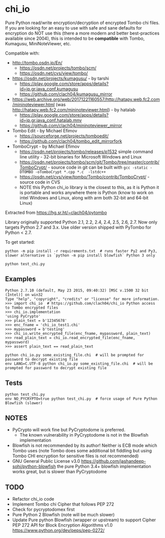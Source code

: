 # chi_io

Pure Python read/write encryption/decryption of encrypted Tombo chi files. If you are looking for an easy to use with safe and sane defaults for encryption do NOT use this (there a more modern and better best-practices available since 2004), this is intended to be **compatible** with Tombo, Kumagusu, MiniNoteViewer, etc.

Compatible with:

  * http://tombo.osdn.jp/En/
      * https://osdn.net/projects/tombo/scm/
      * https://osdn.net/cvs/view/tombo/
  * https://osdn.net/projects/kumagusu/ - by tarshi
      * https://play.google.com/store/apps/details?id=jp.gr.java_conf.kumagusu
      * https://github.com/clach04/kumagusu_mirror
  * https://web.archive.org/web/20171221160557/http://hatapy.web.fc2.com/mininoteviewer.html (was http://hatapy.web.fc2.com/mininoteviewer.html) - by hatalab
      * https://play.google.com/store/apps/details?id=jp.gr.java_conf.hatalab.mnv
      * https://github.com/clach04/mininoteviewer_mirror
  * Tombo Edit - by Michael Efimov
      * https://sourceforge.net/projects/tomboedit/
      * https://github.com/clach04/tombo_edit_mirrorfork
   * TomboCrypt - by Michael Efimov
       * https://osdn.net/projects/tombo/releases/p1532 simple command line utility - 32-bit binaries for Microsoft Windows and Linux
       * https://osdn.net/projects/tombo/scm/git/Tombo/tree/master/contrib/TomboCrypt/ - source code in git can be built with `gcc -static -DTOMBO -oTomboCrypt *.cpp *.c  -lstdc++`
       * https://osdn.net/cvs/view/tombo/Tombo/contrib/TomboCrypt/ - source code in CVS
       * NOTE this Python chi_io library is the closest to this, as it is Python it is portable and works anywhere there is Python (know to work on intel Windows and Linux, along with arm both 32-bit and 64-bit Linux)
      

Extracted from https://hg.sr.ht/~clach04/pytombo

Library originally supported Python 2.1, 2.2, 2.4, 2.4, 2.5, 2.6, 2.7. Now only targets Python 2.7 and 3.x. Use older version shipped with PyTombo for Python < 2.7.


To get started:

    python -m pip install -r requirements.txt  # runs faster Py2 and Py3, slower alternative is `python -m pip install blowfish` Python 3 only

    python test_chi.py

## Examples

    Python 2.7.10 (default, May 23 2015, 09:40:32) [MSC v.1500 32 bit (Intel)] on win32
    Type "help", "copyright", "credits" or "license" for more information.
    >>> import chi_io  # https://github.com/clach04/chi_io Python access to Tombo encrypted files
    >>> chi_io.implementation
    'using PyCrypto'
    >>> plain_text = b'12345678'
    >>> enc_fname = 'chi_io_test1.chi'
    >>> mypassword = b'testing'
    >>> chi_io.write_encrypted_file(enc_fname, mypassword, plain_text)
    >>> read_plain_text = chi_io.read_encrypted_file(enc_fname, mypassword)
    >>> assert plain_text == read_plain_text

    python chi_io.py some_existing_file.chi  # will be prompted for password to decrypt existing file
    env LANG=C.UTF-8 python chi_io.py some_existing_file.chi  # will be prompted for password to decrypt existing file


## Tests

    python test_chi.py
    env NO_PYCRYPTO=true python test_chi.py  # force usage of Pure Python Blowfish (slower)


## NOTES

  * PyCrypto will work fine but PyCryptodome is preferred.
    * The known vulnerability in PyCryptodome is not in the Blowfish implementation
  * Blowfish is not recommended by its author! Neither is ECB mode which Tombo uses (note Tombo does some additional bit fiddling but using Tombo CHI encryption for sensitive files is not recommended)
  * GNU General Public License v3.0 https://github.com/jashandeep-sohi/python-blowfish the pure Python 3.4+ blowfish implementation works great, but is slower than PyCryptodome

## TODO

  * Refactor chi_io code
  * Implement Tombo chi Cipher that follows PEP 272
  * Check for pycryptodomex first
  * Pure Python 2 Blowfish (note will be much slower)
  * Update Pure python Blowfish (wrapper or upstream) to support Cipher PEP 272
    API for Block Encryption Algorithms v1.0 https://www.python.org/dev/peps/pep-0272/

